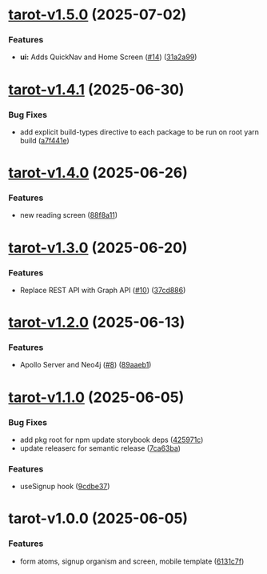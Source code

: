 # [tarot-v1.5.0](https://github.com/avacollins/simple-tarot/compare/tarot-v1.4.1...tarot-v1.5.0) (2025-07-02)


### Features

* **ui:** Adds QuickNav and Home Screen ([#14](https://github.com/avacollins/simple-tarot/issues/14)) ([31a2a99](https://github.com/avacollins/simple-tarot/commit/31a2a9976c484ad3f9d8f54a0b1dafcab19dcba4))

# [tarot-v1.4.1](https://github.com/avacollins/simple-tarot/compare/tarot-v1.4.0...tarot-v1.4.1) (2025-06-30)


### Bug Fixes

* add explicit build-types directive to each package to be run on root yarn build ([a7f441e](https://github.com/avacollins/simple-tarot/commit/a7f441eeddc7155ae4cee34cc42c45fd0ac59697))

# [tarot-v1.4.0](https://github.com/avacollins/simple-tarot/compare/tarot-v1.3.0...tarot-v1.4.0) (2025-06-26)


### Features

* new reading screen ([88f8a11](https://github.com/avacollins/simple-tarot/commit/88f8a11df3fd33ea143e316305a38e6b86dc161d))

# [tarot-v1.3.0](https://github.com/avacollins/simple-tarot/compare/tarot-v1.2.0...tarot-v1.3.0) (2025-06-20)


### Features

* Replace REST API with Graph API ([#10](https://github.com/avacollins/simple-tarot/issues/10)) ([37cd886](https://github.com/avacollins/simple-tarot/commit/37cd88687799fc4944c97a28775547af19f00130))

# [tarot-v1.2.0](https://github.com/avacollins/simple-tarot/compare/tarot-v1.1.0...tarot-v1.2.0) (2025-06-13)


### Features

* Apollo Server and Neo4j ([#8](https://github.com/avacollins/simple-tarot/issues/8)) ([89aaeb1](https://github.com/avacollins/simple-tarot/commit/89aaeb1533d3ca0349b68c620130161178469e08))

# [tarot-v1.1.0](https://github.com/avacollins/simple-tarot/compare/tarot-v1.0.0...tarot-v1.1.0) (2025-06-05)


### Bug Fixes

* add pkg root for npm update storybook deps ([425971c](https://github.com/avacollins/simple-tarot/commit/425971c9593aed03b50a0ffa5adaea6361bc746a))
* update releaserc for semantic release ([7ca63ba](https://github.com/avacollins/simple-tarot/commit/7ca63ba9ef72f2db5b0791ce459f1398d90d0e21))


### Features

* useSignup hook ([9cdbe37](https://github.com/avacollins/simple-tarot/commit/9cdbe376c80eb00bd0ef595f851a72d9dfbb7304))

# tarot-v1.0.0 (2025-06-05)


### Features

* form atoms, signup organism and screen, mobile template ([6131c7f](https://github.com/avacollins/simple-tarot/commit/6131c7f265763c63781756013fccaadebc03c022))

